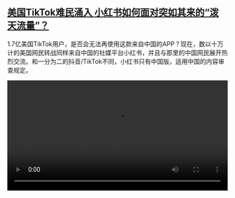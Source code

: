 <!--1737281824000-->
[美国TikTok难民涌入 小红书如何面对突如其来的“泼天流量”？](https://www.dw.com/zh/%E7%BE%8E%E5%9B%BDTikTok%E9%9A%BE%E6%B0%91%E6%B6%8C%E5%85%A5%20%E5%B0%8F%E7%BA%A2%E4%B9%A6%E5%A6%82%E4%BD%95%E9%9D%A2%E5%AF%B9%E7%AA%81%E5%A6%82%E5%85%B6%E6%9D%A5%E7%9A%84%E2%80%9C%E6%B3%BC%E5%A4%A9%E6%B5%81%E9%87%8F%E2%80%9D%EF%BC%9F/a-71315796)
------

<p>1.7亿美国TikTok用户，是否会无法再使用这款来自中国的APP？现在，数以十万计的美国网民转战同样来自中国的社媒平台小红书，并且与那里的中国网民展开热烈交流。和一分为二的抖音/TikTok不同，小红书只有中国版，适用中国的内容审查规定。</small></p><video src="https://tvdownloaddw-a.akamaihd.net/Events/mp4/vdt_zh/2025/bchi250116_tiktokrefugee_01smw_AVC_1280x720.mp4" controls style="width:100%"></video>
